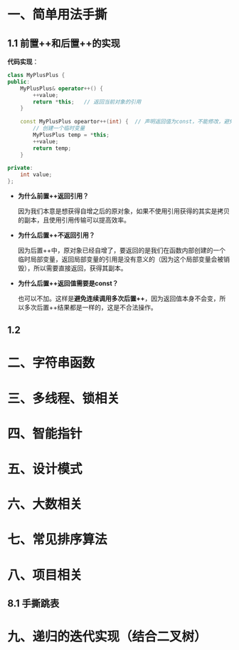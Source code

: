 # 一、简单用法手撕

## 1.1 前置++和后置++的实现

**代码实现**：

```cpp
class MyPlusPlus {
public:
    MyPlusPlus& operator++() {
        ++value;
        return *this;	// 返回当前对象的引用
    }
    
    const MyPlusPlus opeartor++(int) {	// 声明返回值为const，不能修改，避免连续调用多次后置++（不合法操作）
        // 创建一个临时变量
        MyPlusPlus temp = *this;
        ++value;
        return temp;
    }
    
private:
    int value;
};
```

- **为什么前置++返回引用？**

  因为我们本意是想获得自增之后的原对象，如果不使用引用获得的其实是拷贝的副本，且使用引用传输可以提高效率。

- **为什么后置++不返回引用？**

  因为后置++中，原对象已经自增了，要返回的是我们在函数内部创建的一个临时局部变量，返回局部变量的引用是没有意义的（因为这个局部变量会被销毁），所以需要直接返回，获得其副本。

- **为什么后置++返回值需要是const？**

  也可以不加。这样是**避免连续调用多次后置++**，因为返回值本身不会变，所以多次后置++结果都是一样的，这是不合法操作。



## 1.2 





# 二、字符串函数







# 三、多线程、锁相关





# 四、智能指针





# 五、设计模式





# 六、大数相关





# 七、常见排序算法





# 八、项目相关

## 8.1 手撕跳表





# 九、递归的迭代实现（结合二叉树）